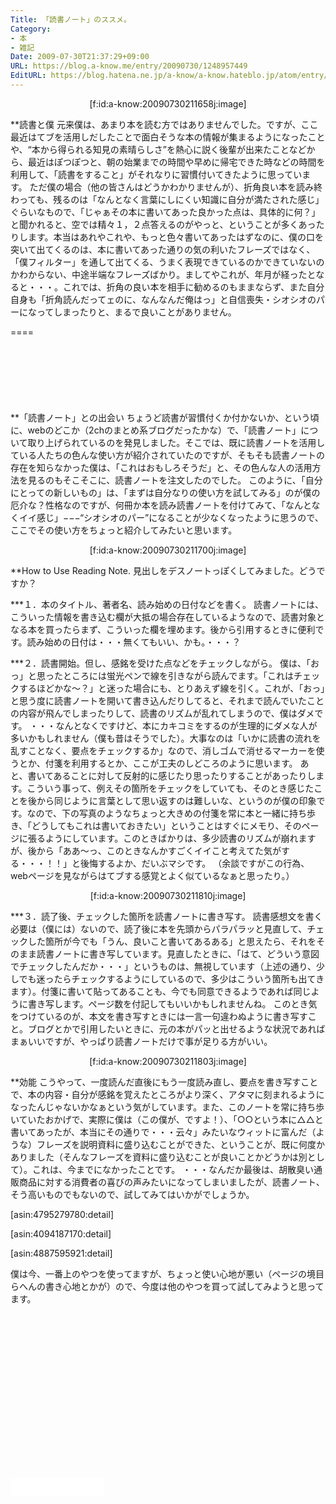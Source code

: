 ```yaml
---
Title: 「読書ノート」のススメ。
Category:
- 本
- 雑記
Date: 2009-07-30T21:37:29+09:00
URL: https://blog.a-know.me/entry/20090730/1248957449
EditURL: https://blog.hatena.ne.jp/a-know/a-know.hateblo.jp/atom/entry/12921228815727979989
---
```


<div align=center>[f:id:a-know:20090730211658j:image]</div>

**読書と僕
元来僕は、あまり本を読む方ではありませんでした。ですが、ここ最近はてブを活用しだしたことで面白そうな本の情報が集まるようになったことや、“本から得られる知見の素晴らしさ”を熱心に説く後輩が出来たことなどから、最近はぽつぽつと、朝の始業までの時間や早めに帰宅できた時などの時間を利用して、「読書をすること」がそれなりに習慣付いてきたように思っています。
ただ僕の場合（他の皆さんはどうかわかりませんが）、折角良い本を読み終わっても、残るのは「なんとなく言葉にしにくい知識に自分が満たされた感じ」ぐらいなもので、「じゃぁその本に書いてあった良かった点は、具体的に何？」と聞かれると、空では精々１，２点答えるのがやっと、ということが多くあったりします。本当はあれやこれや、もっと色々書いてあったはずなのに、僕の口を突いて出てくるのは、本に書いてあった通りの気の利いたフレーズではなく、「僕フィルター」を通して出てくる、うまく表現できているのかできていないのかわからない、中途半端なフレーズばかり。ましてやこれが、年月が経ったとなると・・・。これでは、折角の良い本を相手に勧めるのもままならず、また自分自身も「折角読んだってェのに、なんなんだ俺はっ」と自信喪失・シオシオのパーになってしまったりと、まるで良いことがありません。

====

<script async src="//pagead2.googlesyndication.com/pagead/js/adsbygoogle.js"></script>
<!-- article-top -->
<ins class="adsbygoogle"
     style="display:inline-block;width:728px;height:90px"
     data-ad-client="ca-pub-3463034538369189"
     data-ad-slot="8367620130"></ins>
<script>
(adsbygoogle = window.adsbygoogle || []).push({});
</script>


**「読書ノート」との出会い
ちょうど読書が習慣付くか付かないか、という頃に、webのどこか（2chのまとめ系ブログだったかな）で、「読書ノート」について取り上げられているのを発見しました。そこでは、既に読書ノートを活用している人たちの色んな使い方が紹介されていたのですが、そもそも読書ノートの存在を知らなかった僕は、「これはおもしろそうだ」と、その色んな人の活用方法を見るのもそこそこに、読書ノートを注文したのでした。
このように、「自分にとっての新しいもの」は、「まずは自分なりの使い方を試してみる」のが僕の厄介な？性格なのですが、何冊か本を読み読書ノートを付けてみて、「なんとなくイイ感じ」−−−“シオシオのパー”になることが少なくなったように思うので、ここでその使い方をちょっと紹介してみたいと思います。


<div align=center>[f:id:a-know:20090730211700j:image]</div>


**How to Use Reading Note.
見出しをデスノートっぽくしてみました。どうですか？

***１．本のタイトル、著者名、読み始めの日付などを書く。
読書ノートには、こういった情報を書き込む欄が大抵の場合存在しているようなので、読書対象となる本を買ったらまず、こういった欄を埋めます。後から引用するときに便利です。読み始めの日付は・・・無くてもいい、かも。・・・？


***２．読書開始。但し、感銘を受けた点などをチェックしながら。
僕は、「おっ」と思ったところには蛍光ペンで線を引きながら読んでます。「これはチェックするほどかな〜？」と迷った場合にも、とりあえず線を引く。これが、「おっ」と思う度に読書ノートを開いて書き込んだりしてると、それまで読んでいたことの内容が飛んでしまったりして、読書のリズムが乱れてしまうので、僕はダメです。
・・・なんとなくですけど、本にカキコミをするのが生理的にダメな人が多いかもしれません（僕も昔はそうでした）。大事なのは「いかに読書の流れを乱すことなく、要点をチェックするか」なので、消しゴムで消せるマーカーを使うとか、付箋を利用するとか、ここが工夫のしどころのように思います。
あと、書いてあることに対して反射的に感じたり思ったりすることがあったりします。こういう事って、例えその箇所をチェックをしていても、そのとき感じたことを後から同じように言葉として思い返すのは難しいな、というのが僕の印象です。なので、下の写真のようなちょっと大きめの付箋を常に本と一緒に持ち歩き、「どうしてもこれは書いておきたい」ということはすぐにメモり、そのページに張るようにしています。このときばかりは、多少読書のリズムが崩れますが、後から「ああ〜っ、このときなんかすごくイイこと考えてた気がする・・・！！」と後悔するよか、だいぶマシです。
（余談ですがこの行為、webページを見ながらはてブする感覚とよく似ているなぁと思ったり。）

<div align=center>[f:id:a-know:20090730211810j:image]</div>

***３．読了後、チェックした箇所を読書ノートに書き写す。
読書感想文を書く必要は（僕には）ないので、読了後に本を先頭からパラパラッと見直して、チェックした箇所が今でも「うん、良いこと書いてあるある」と思えたら、それをそのまま読書ノートに書き写しています。見直したときに、「はて、どういう意図でチェックしたんだか・・・」というものは、無視しています（上述の通り、少しでも迷ったらチェックするようにしているので、多少はこういう箇所も出てきます）。付箋に書いて貼ってあることも、今でも同意できるようであれば同じように書き写します。ページ数を付記してもいいかもしれませんね。
このとき気をつけているのが、本文を書き写すときには一言一句違わぬように書き写すこと。ブログとかで引用したいときに、元の本がパッと出せるような状況であればまぁいいですが、やっぱり読書ノートだけで事が足りる方がいい。

<div align=center>[f:id:a-know:20090730211803j:image]</div>

**効能
こうやって、一度読んだ直後にもう一度読み直し、要点を書き写すことで、本の内容・自分が感銘を覚えたところがより深く、アタマに刻まれるようになったんじゃないかなぁという気がしています。また、このノートを常に持ち歩いていたおかげで、実際に僕は（この僕が、ですよ！）、「○○という本に△△と書いてあったが、本当にその通りで・・・云々」みたいなウィットに富んだ（ような）フレーズを説明資料に盛り込むことができた、ということが、既に何度かありました（そんなフレーズを資料に盛り込むことが良いことかどうかは別として）。これは、今までになかったことです。
・・・なんだか最後は、胡散臭い通販商品に対する消費者の喜びの声みたいになってしまいましたが、読書ノート、そう高いものでもないので、試してみてはいかがでしょうか。


[asin:4795279780:detail]

[asin:4094187170:detail]

[asin:4887595921:detail]


僕は今、一番上のやつを使ってますが、ちょっと使い心地が悪い（ページの境目らへんの書き心地とかが）ので、今度は他のやつを買って試してみようと思ってます。


<script async src="//pagead2.googlesyndication.com/pagead/js/adsbygoogle.js"></script>
<!-- article-bottom2 -->
<ins class="adsbygoogle"
     style="display:inline-block;width:300px;height:250px"
     data-ad-client="ca-pub-3463034538369189"
     data-ad-slot="5274552934"></ins>
<script>
(adsbygoogle = window.adsbygoogle || []).push({});
</script>


<iframe src="//blog.hatena.ne.jp/a-know/a-know.hateblo.jp/subscribe/iframe" allowtransparency="true" frameborder="0" scrolling="no" width="150" height="28"></iframe>
